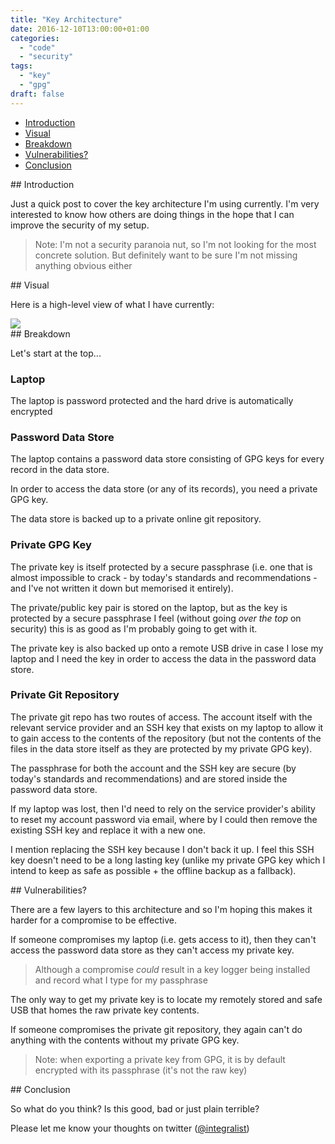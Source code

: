 ```yaml
---
title: "Key Architecture"
date: 2016-12-10T13:00:00+01:00
categories:
  - "code"
  - "security"
tags:
  - "key"
  - "gpg"
draft: false
---
```


- [Introduction](#1)
- [Visual](#2)
- [Breakdown](#3)
- [Vulnerabilities?](#4)
- [Conclusion](#5)

<div id="1"></div>
## Introduction

Just a quick post to cover the key architecture I'm using currently. I'm very interested to know how others are doing things in the hope that I can improve the security of my setup.

> Note: I'm not a security paranoia nut, so I'm not looking for the most concrete solution. But definitely want to be sure I'm not missing anything obvious either

<div id="2"></div>
## Visual

Here is a high-level view of what I have currently:

<a href="../../images/key-architecture.png">
    <img src="../../images/key-architecture.png">
</a>

<div id="3"></div>
## Breakdown

Let's start at the top...

### Laptop

The laptop is password protected and the hard drive is automatically encrypted

### Password Data Store

The laptop contains a password data store consisting of GPG keys for every record in the data store.

In order to access the data store (or any of its records), you need a private GPG key.

The data store is backed up to a private online git repository.

### Private GPG Key

The private key is itself protected by a secure passphrase (i.e. one that is almost impossible to crack - by today's standards and recommendations - and I've not written it down but memorised it entirely).

The private/public key pair is stored on the laptop, but as the key is protected by a secure passphrase I feel (without going _over the top_ on security) this is as good as I'm probably going to get with it.

The private key is also backed up onto a remote USB drive in case I lose my laptop and I need the key in order to access the data in the password data store.

### Private Git Repository

The private git repo has two routes of access. The account itself with the relevant service provider and an SSH key that exists on my laptop to allow it to gain access to the contents of the repository (but not the contents of the files in the data store itself as they are protected by my private GPG key).

The passphrase for both the account and the SSH key are secure (by today's standards and recommendations) and are stored inside the password data store.

If my laptop was lost, then I'd need to rely on the service provider's ability to reset my account password via email, where by I could then remove the existing SSH key and replace it with a new one.

I mention replacing the SSH key because I don't back it up. I feel this SSH key doesn't need to be a long lasting key (unlike my private GPG key which I intend to keep as safe as possible + the offline backup as a fallback).

<div id="4"></div>
## Vulnerabilities?

There are a few layers to this architecture and so I'm hoping this makes it harder for a compromise to be effective. 

If someone compromises my laptop (i.e. gets access to it), then they can't access the password data store as they can't access my private key.

> Although a compromise _could_ result in a key logger being installed and record what I type for my passphrase

The only way to get my private key is to locate my remotely stored and safe USB that homes the raw private key contents.

If someone compromises the private git repository, they again can't do anything with the contents without my private GPG key.

> Note: when exporting a private key from GPG, it is by default encrypted with its passphrase (it's not the raw key)

<div id="5"></div>
## Conclusion

So what do you think? Is this good, bad or just plain terrible?

Please let me know your thoughts on twitter ([@integralist](https://twitter.com/integralist))
